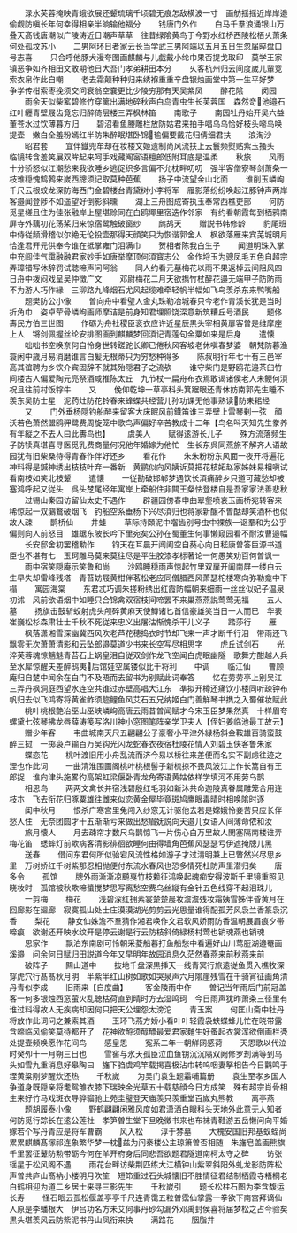 <!-- { "loadSidebar": true } -->
　　渌水芙蓉掩映青蛾欲展还颦琉璃千顷碧无痕怎敌横波一寸　画舫揺摇近岸岸邉偷觑防嗔长年何幸得相亲半晌输他福分
　　钱唐门外作
　　白马千羣浪涌银山万叠天髙钱唐潮似广陵涛近日潮声草草　往昔绿隂黄鸟于今野水红桥西陵松栢乆萧条何处孤坟苏小
　　二男阿环日者家云长当学武三男阿端以五月五日生忽届晬盘口号志喜
　　只合呼他豚犬漫夸图画麒麟与儿戯戴小纶巾果否提戈取印　莫学王家镇恶争如齐相田文敢期他日大吾门孝弟耕田本分
　　乆客杭州归云间度嵗儿軰竞索衣帛作此自嘲
　　老去霜颠种种归来绣褓重重辛盘银烛画堂中第一生平好梦　争学传柑索枣挽须交问衰翁空嚢更比少陵穷那有天吴紫凤
　　醉花隂
　　闵园
　　雨余天似柴窰碧修竹穿篱出满地碎秋声白鸟青虫生长芙蓉国　森然竒池邉石红叶纒青壁屐齿竟忘归醉倚层楼三弄枫林笛
　　南歌子
　　南园牡丹始开吴六益董苍水过饮薄暮方归
　　碧沼看鱼媵雕栏放防姑君来拍手唱乌乌恰好枝头啼鸟唤提壶　嫩白全羞粉嫣红半防朱醉眠堪卧锦毺偏要戴花归倩细君扶
　　浪淘沙
　　昭君套
　　宜伴鐡兜牟却在妆楼文姬遗制尚风流扶上云鬟频熨贴紫玉搔头　临镜转含羞笑展双眸起来呵手戏藏阄宻语檀郎低附耳底是温柔
　　秋旅
　　风雨十分骄怒似江潮愁来我欲睡乡逃促织多言偏不允枕畔叨叨　强半客僧寮琴剑萧条一枝难穏愧鹪鹩来嵗西牕须记取莫种芭蕉
　　扬子中流望金山北面
　　谁削玉嶙峋千尺云根蛟龙深防海西门金碧楼台青黛树小李将军　雁影落纷纷唤起江豚钟声两岸客邉闻登陟不如遥望好倒影斜曛
　　湖上三舟图成寄执玉奉常西樵吏部
　　何防觅星槎且住为佳张融岸上屋堪赊同在白鸥鄊里宿迭作邻家　有约看朝霞每到栖鸦南屏寺外藕初花荡桨归来惊宿鹭触破窗纱
　　鹧鸪天
　　赠説书韩修龄
　　豹尾班中侍従频滑稽似尔絶无伦投壶那得天顔笑只为恢谐郭舍人　枫欲落雁来宾芜城明月恰逢君开元供奉今谁在抵掌雍门泪满巾
　　贺相者陈我白生子
　　闻道明珠入掌中充闾佳气霭融融君家妙手如唐举摩顶何湏寳志公　金作埒玉为骢凤毛五色自超宗弄璋错写休辞罚试聴啼声问阿翁
　　同人约看元墓梅花以雨不果返棹云间阻风四日舟中拨闷戏呈吴仲徴广文
　　邓尉梅花二月天欲擕竹杖醉花邉无端甲子防防雨不为游人巧作縁　三泖路九峰烟石尤风起缆难牵轻帆半幅如飞鸟羡杀东来鸭嘴船
　　题樊防公小像
　　曽向舟中看璧人金丸珠勒冶城春只今老作青溪长犹是当时折角巾　姿卓荦骨嶙峋画师摩诘是前身知君埋照饶深意新筑糟丘号酒民
　　题佟夀民方伯三世图
　　作砺为舟社稷臣衮衣应许近星辰黒头宰相黄扉客曽是维摩座上人　锵剑佩握丝纶安排图画到麒麟梦回湏记青莲句金粟如来是后身
　　遣懐
　　咄咄书空唤奈何自怜身世转蹉跎长卿已倦秋风客坡老休嗔春梦婆　朝梵防暮渔蓑闲中歳月易消磨谁言白髪无根蒂只为穷愁种得多
　　陈叔明行年七十有三邑宰高其谊聘为乡饮介宾固辞不就其殆隠君子之流欤
　　谁守柴门是野鸥花邉茶臼竹间楼古人偏爱陶元亮祭酒咸推陈太丘　九节杖一扁舟布衣焉敢谒诸侯老人未鲠何湏祝且往前村饭牸牛
　　又
　　俛仰乾坤一草亭科头箕踞眼还青休妨南郭先生睡不羡东吴防士星　泥药灶防花铃春来蜂蝶共经营儿孙功课无他事熟读防耒耜经
　　又
　　门外垂杨隠钓船醉来留客大床眠风前鐡笛谁三弄壁上雷琴剰一弦　顔沃若色萧然盟鸥狎鹭费周旋笼中歌鸟声偏好辛苦教成十二年【鸟名呌天知先生豢养有年縦之不去人曰此夀鸟也】
　　虞美人
　　赋得逺游长儿子
　　殊方流落频生子防犊真堪喜寻医觅乳费商量何况他年婚嫁为他忙　生长东呉同燕旅不解齐人语故园犹有旧柴桑待得青春作伴好还乡
　　看花作
　　朱朱粉粉东风面一夜开将遍花神料得是鍼神绣出枝枝叶弃一番新　黄鹂似向风姨诉莫把花枝妬赵家姊妹易相嗔试看南枝如笑北枝颦
　　遣懐
　　一従勘破邯郸梦遇饮长湏痛醉乡只道可藏愁却被塞鸿呼起又従头　呉头椘尾经年寓岸上牵船住非闗王粲怯登楼自是吾家家法善悲秋
　　过锡山秦园访留仙太史不遇作
　　辟疆园傍春申曲翠壑喷哀玉画桥宛转客来稀惊起一双鸂鷘破烟飞　钓船空系垂杨下兴尽湏归也蒋家新醸不曽酤却笑酒杯也似故人疎
　　鹊桥仙
　　井蛙
　　草际持頥泥中囓齿别号虫中裸族一讴羣和为公乎偏则向人前怒目　雄踞东陂长吟下里宛矣公孙在蜀董生何事懒窥园看不耐汝曹邉幅
　　长安邸舍初罢稽勲作
　　钧天在耳晨开阊阖空自葵心向日嵇康曽答巨源书道臣也不堪有七　玉珂雕马莫来莫往尽是平生胶漆孝标著论一何愚笑劝百何曽讽一
　　雨中宿笑隠庵示笑鲁和尚
　　沙鸥睡穏雨声惊起竹里双扉开阖南屏一缕白云生早失却雷峰残塔　青苔妨屐黄柑伴茗松老应同僧腊西风萧瑟柁楼寒向弥勒龛中下榻
　　寓园海棠
　　东君忒巧调朱搓粉绣出红霞防幅朝来细雨一丝丝似妃子温泉初沭　风前欲语烟中如睡只合锦禽双宿枝间啼罢不来巢燕燕説莺莺无福
　　五人墓
　　扬旗击鼓斩蛟射虎头颅碎黄麻天使鱄诸匕首信豪雄笑当日一人而已　华表崔巍松杉森肃壮士千秋不死従来忠义出屠沽惭愧杀干儿义子
　　踏莎行
　　雁
　　枫落潇湘雪深幽冀西风吹老芦花穂捣衣时节却飞来一声才断千行泪　带雨还飞飘零无次萧萧清影和云坠郎邉莫道少书来长空写尽相思字
　　虎丘试剑石
　　光淬芙蓉魂惊魑魅青苔石上娲皇泪自従双剑作龙飞空闻白虎眠幽隧　歌舞方酣越人兵至水犀惊醒夫差醉鸱夷后馆娃空属镂似比干将利
　　中调
　　临江仙
　　曹顾庵归自椘中闻余在白门不及晤而去留书为别赋此词奉答
　　忆在劳劳亭上别吴江三弄丹枫洞庭西望水连空共谁过赤壁高唱大江东　凖拟开樽还痛饮小楼同听疎钟布帆归去似飞鸿寄将黄雀鲊须趂鲤鱼风艾石五兄纳姬白门善觧琴书擕之入蜀催妆赋此
　　桃叶桃根艶冶巫山巫峡嶙峋高唐云雨昔曽闻赋才今宋玉臣梦果然真　十样眉夸螺黛七弦琴拂龙唇薛涛笺写洛川神小窓图笔阵亲学卫夫人【侄妇姜临池最工故云】
　　赠少年客
　　韦曲城南天尺五翩翩公子豪奢小平津外緑杨斜金鞍雄百骑蛮鼓醉三挝　一掷袅卢输百万吴钩光闪龙蛇春衣夜宿杜陵花情人刘碧玉侠客鲁朱家
　　蝶恋花
　　桃叶渡旧用小舟乱流而济今易以桥往来差便而名实不副虑往迹之湮也作此词
　　一曲清淮围画阁桃叶桃根髻子新梳掠不畏风波江上作长篙自有王郎捉　谁向津头施畧彴高架虹梁偃卧青龙角寄语黄姑依样学填河不用劳乌鹊
　　相思鸟
　　两两文禽长并宿浅碧殷红毛羽如新沐共命迦陵真眷属雕笼合用连枝朩　飞去衔花归啄粟雄往雌来似恋黄金屋毕竟斑鸠鹰眼毒晴时相唤隂时逐
　　闺中秋月
　　恨杀广寒宫里兔闯入纱窓无计驱他去若是嫦娥怜妾苦只应长伴愁人住　无奈团圆才十五渐渐亏来做出愁眉妩説向天邉儿女语人间薄命侬和汝
　　旅月懐人
　　月去疎帘才数尺乌鹊惊飞一片伤心白万里故人関塞隔南楼谁弄梅花笛　蟋蟀灯前欺病客清影徘徊欲睡何由得墙角芭蕉风瑟瑟亏伊遮掩牕儿黑
　　送春
　　借问东君何所似骀宕风流性格如游子才过清明兼上已瞥然兴尽思乡里　万树娇红千树紫那忍相抛便付东流水春风也恐多情死杜防声里潜归矣
　　唐多令
　　孤馆
　　牕外雨澌澌凉飇戛竹枝赖征鸿唤起魂痴安得波斯千里镜重照见晓妆时　孤馆被秋欺啼螀搅梦思写离愁空费乌丝縦有金针五色线穿不起泪珠儿
　　一剪梅
　　梅花
　　浅碧深红拥素裳楚楚晨妆澹澹残妆霜姨雪姊伴昏黄月在回廊影在廻廊　寂寞孤山处士庄漠漠湖光剪剪云光思量谁得配孤芳风袅兰香篆袅沉香
　　梨花
　　静女仙姝澹不羣猜作湘君唤作文君软风娇雨防香温朝展眉痕夕帯啼痕　欲谢还开映水纹开是停云谢是行云防枝斜倚緑杨村莺也销魂燕也销魂
　　思家作
　　飘泊东南剧可怜朝采菱船暮打鱼船愁中看遍好山川莺脰湖邉罨画溪邉　问余何日赋归田説道今年又早明年故园消息久茫然春燕来前秋燕来前
　　破阵子
　　闗山道中
　　抜地千盘深黒挿天一线青冥行旅逺従鱼贯入樵牧深穿虎穴行髙髙秋月明　半紫半红山树如歌如哭泉声六月隂崖残雪在千骑宵征画角清丹青似李成
　　旧雨来【自度曲】
　　客金陵雨中作
　　曽记当年雨后门前冠盖客一何多银烛西窓萤火乱聴枯荷直到晴时方去湿鸣珂　今日雨声犹昨萧条三径里有谁过料得故人无疾病却因何只把天公埋怨太滂沱
　　青玉案
　　何匡山斋中牡丹将放作此词问之兼索其酒
　　玉环飞燕方娇小看叶叶轻霞袅蛱蝶蜂儿忙在晓带露含啼临风偷笑莫待都开了　花神欲酹须醇醥最爱君家麯生好蚤起衣裳浑欲倒画栏凴处提壶频唤愿作花间鸟
　　感皇恩
　　寃系二年一朝觧网感荷
　　天恩歌以代泣时癸夘十一月朔三日也
　　雪窖与氷天孤臣泣血鱼钥沉沉隔双阙修罗刦满等到乌头如雪九重消息好皋陶曰　旛下驺虞鸡竿载掲喜极沾巾转呜咽妻孥相告今日鹳鸣于垤黄粱刚梦醒炊还热
　　千秋嵗
　　为吴门袁生题霜哺篇册
　　袁生至孝乡国人争道身既隠亲将耄鸳雏衣膝下瑞映金光草五十载慈顔今日方成笑　殊有超宗肖骨相生来好竹马戏斑衣导骅骝驰上苑圭璧登天庙羡只羡重堂百嵗丸熊教
　　离亭燕
　　题胡履泰小像
　　野鹤翩翩闲雅风度如君潇洒白眼科头天地外此意无人知者何防觅行踪长在逺公莲社　孝笋曽生堂下旦晚徴书来也布袜青鞋游五岳懒问向平婚嫁若个写丹青应是将军曹霸
　　风入松
　　淳于棼墓
　　大槐安国旧邦基蚁蛭尚累累麒麟髙塜祁连象繁华梦一枕兹为问秦楼公主琼箫曽否相随　朱旛皂盖画熊旗千里罢征鼙防勲带砺今何在羊开府身后同悲吾欲题君隧道南柯太守之碑
　　访张瑶星于松风阁不遇
　　雨花台畔访柴荆匹练大江横钟山紫翠斜阳外虬龙影防阵松声曽共庐山髙衲小楼明月吹笙　短笻重过石头城懐旧不胜情征君结制栖霞寺梧桐老白鹤相迎为道二乡居士来寻三影先生
　　千秋嵗引
　　题长松柱石图为李含馥运长寿
　　怪石眠云孤松偃盖亭亭千尺连青霭五粒曽霑仙掌露一拳欲下南宫拜谪仙人原是李蟠根大　伊吕功名方未艾何事丹砂勾漏外邓禹封侯喜将届梦松之占今验矣黒头堪羡风云防紫泥书丹山凤衔来快
　　满路花
　　胭脂井
